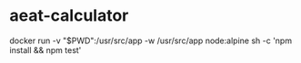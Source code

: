 # aeat-calculator
docker run -v "$PWD":/usr/src/app -w /usr/src/app node:alpine sh -c 'npm install && npm test'